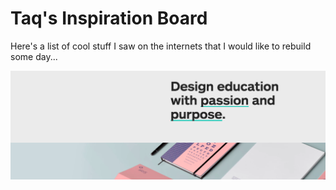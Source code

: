 # Taq's Inspiration Board

Here's a list of cool stuff I saw on the internets that I would like to rebuild some day...

![this is an imag](https://github.com/mottaquikarim/InspirationRepo/blob/master/coolLandingPage1.png?raw=true)
